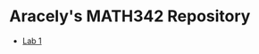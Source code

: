 # Aracely's MATH342 Repository
 - [Lab 1](https://github.com/ara-menji/QC_MATH_342/blob/main/Aracely-Menjivar_Lab1.Rmd)
